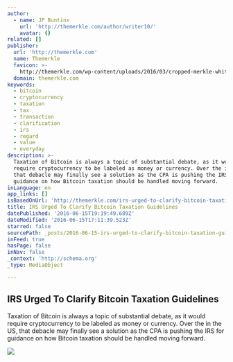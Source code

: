 ```yaml
---
author:
  - name: JP Buntinx
    url: 'http://themerkle.com/author/writer10/'
    avatar: {}
related: []
publisher:
  url: 'http://themerkle.com'
  name: Themerkle
  favicon: >-
    http://themerkle.com/wp-content/uploads/2016/03/cropped-merkle-white-1-192x192.png
  domain: themerkle.com
keywords:
  - bitcoin
  - cryptocurrency
  - taxation
  - tax
  - transaction
  - clarification
  - irs
  - regard
  - value
  - everyday
description: >-
  Taxation of Bitcoin is always a topic of substantial debate, as it would
  require cryptocurrency to be labeled as money or currency. Over the in the US,
  that debacle may finally see a solution as the CPA is pushing the IRS for
  guidance on how Bitcoin taxation should be handled moving forward.
inLanguage: en
app_links: []
isBasedOnUrl: 'http://themerkle.com/irs-urged-to-clarify-bitcoin-taxation-guidelines/'
title: IRS Urged To Clarify Bitcoin Taxation Guidelines
datePublished: '2016-06-15T19:19:49.689Z'
dateModified: '2016-06-15T17:11:39.523Z'
starred: false
sourcePath: _posts/2016-06-15-irs-urged-to-clarify-bitcoin-taxation-guidelines.md
inFeed: true
hasPage: false
inNav: false
_context: 'http://schema.org'
_type: MediaObject

---
```

<article style=""><h1>IRS Urged To Clarify Bitcoin Taxation Guidelines</h1><p>Taxation of Bitcoin is always a topic of substantial debate, as it would require cryptocurrency to be labeled as money or currency. Over the in the US, that debacle may finally see a solution as the CPA is pushing the IRS for guidance on how Bitcoin taxation should be handled moving forward.</p><img src="http://themerkle.com/wp-content/uploads/2016/06/Taxation.jpg" /></article>